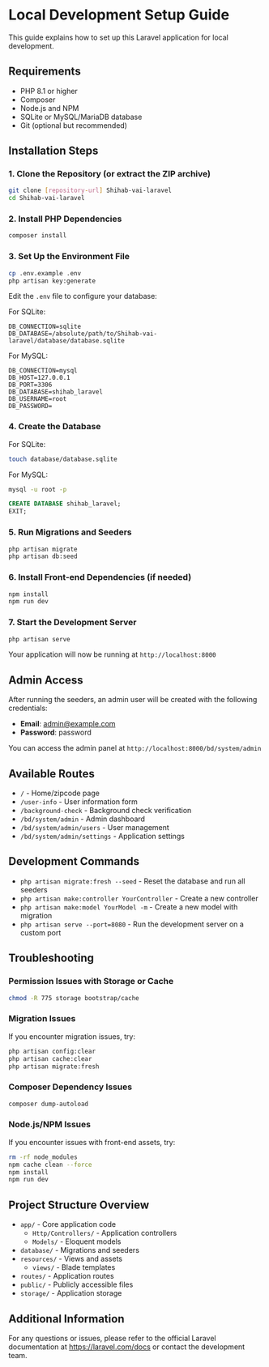 # Local Development Setup Guide

This guide explains how to set up this Laravel application for local development.

## Requirements

- PHP 8.1 or higher
- Composer
- Node.js and NPM
- SQLite or MySQL/MariaDB database
- Git (optional but recommended)

## Installation Steps

### 1. Clone the Repository (or extract the ZIP archive)

```bash
git clone [repository-url] Shihab-vai-laravel
cd Shihab-vai-laravel
```

### 2. Install PHP Dependencies

```bash
composer install
```

### 3. Set Up the Environment File

```bash
cp .env.example .env
php artisan key:generate
```

Edit the `.env` file to configure your database:

For SQLite:
```
DB_CONNECTION=sqlite
DB_DATABASE=/absolute/path/to/Shihab-vai-laravel/database/database.sqlite
```

For MySQL:
```
DB_CONNECTION=mysql
DB_HOST=127.0.0.1
DB_PORT=3306
DB_DATABASE=shihab_laravel
DB_USERNAME=root
DB_PASSWORD=
```

### 4. Create the Database

For SQLite:
```bash
touch database/database.sqlite
```

For MySQL:
```bash
mysql -u root -p
```
```sql
CREATE DATABASE shihab_laravel;
EXIT;
```

### 5. Run Migrations and Seeders

```bash
php artisan migrate
php artisan db:seed
```

### 6. Install Front-end Dependencies (if needed)

```bash
npm install
npm run dev
```

### 7. Start the Development Server

```bash
php artisan serve
```

Your application will now be running at `http://localhost:8000`

## Admin Access

After running the seeders, an admin user will be created with the following credentials:

- **Email**: admin@example.com
- **Password**: password

You can access the admin panel at `http://localhost:8000/bd/system/admin`

## Available Routes

- `/` - Home/zipcode page
- `/user-info` - User information form
- `/background-check` - Background check verification
- `/bd/system/admin` - Admin dashboard
- `/bd/system/admin/users` - User management
- `/bd/system/admin/settings` - Application settings

## Development Commands

- `php artisan migrate:fresh --seed` - Reset the database and run all seeders
- `php artisan make:controller YourController` - Create a new controller
- `php artisan make:model YourModel -m` - Create a new model with migration
- `php artisan serve --port=8080` - Run the development server on a custom port

## Troubleshooting

### Permission Issues with Storage or Cache

```bash
chmod -R 775 storage bootstrap/cache
```

### Migration Issues

If you encounter migration issues, try:

```bash
php artisan config:clear
php artisan cache:clear
php artisan migrate:fresh
```

### Composer Dependency Issues

```bash
composer dump-autoload
```

### Node.js/NPM Issues

If you encounter issues with front-end assets, try:

```bash
rm -rf node_modules
npm cache clean --force
npm install
npm run dev
```

## Project Structure Overview

- `app/` - Core application code
  - `Http/Controllers/` - Application controllers
  - `Models/` - Eloquent models
- `database/` - Migrations and seeders
- `resources/` - Views and assets
  - `views/` - Blade templates
- `routes/` - Application routes
- `public/` - Publicly accessible files
- `storage/` - Application storage

## Additional Information

For any questions or issues, please refer to the official Laravel documentation at https://laravel.com/docs or contact the development team.

